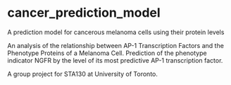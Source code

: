# cancer_prediction_model
A prediction model for cancerous melanoma cells using their protein levels

An analysis of the relationship between AP-1 Transcription Factors and the Phenotype Proteins of a Melanoma Cell.
Prediction of the phenotype indicator NGFR by the level of its most predictive AP-1 transcription factor.

A group project for STA130 at University of Toronto.
